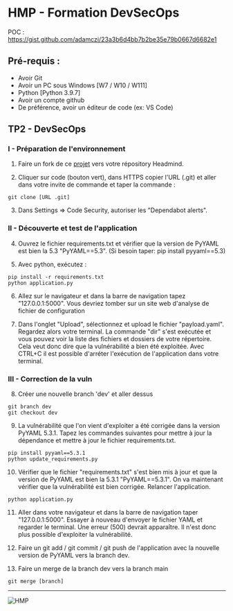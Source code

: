 # HMP - Formation DevSecOps

POC : https://gist.github.com/adamczi/23a3b6d4bb7b2be35e79b0667d6682e1

## Pré-requis :
- Avoir Git
- Avoir un PC sous Windows [W7 / W10 / W111]
- Python [Python 3.9.7]
- Avoir un compte github
- De préférence, avoir un éditeur de code (ex: VS Code)

## TP2 - DevSecOps

### I - Préparation de l'environnement
1) Faire un fork de ce [projet](https://github.com/HMP-DSO/Formation-DSO) vers votre répository Headmind.

2) Cliquer sur code (bouton vert), dans HTTPS copier l'URL (.git) et aller dans votre invite de commande et taper la commande :
```
git clone [URL .git]
```

3) Dans Settings => Code Security, autoriser les "Dependabot alerts". 

### II - Découverte et test de l'application

4) Ouvrez le fichier requirements.txt et vérifier que la version de PyYAML est bien la 5.3 "PyYAML==5.3". (Si besoin taper: pip install pyyaml==5.3)

5) Avec python, exécutez :
```
pip install -r requirements.txt
python application.py
```

6) Allez sur le navigateur et dans la barre de navigation tapez "127.0.0.1:5000". Vous devriez tomber sur un site web d'analyse de fichier de configuration 

7) Dans l'onglet "Upload", sélectionnez et upload le fichier "payload.yaml". Regardez alors votre terminal. La commande "dir" s'est exécutée et vous pouvez voir la liste des fichiers et dossiers de votre répertoire. Cela veut donc dire que la vulnérabilité a bien été exploitée.
Avec CTRL+C il est possible d'arréter l'exécution de l'application dans votre terminal. 

### III - Correction de la vuln

8) Créer une nouvelle branch 'dev' et aller dessus
```
git branch dev
git checkout dev
```

9) La vulnérabilité que l'on vient d'exploiter a été corrigée dans la version PyYAML 5.3.1.
Tapez les commandes suivantes pour mettre à jour la dépendance et mettre à jour le fichier requirements.txt. 
```
pip install pyyaml==5.3.1
python update_requirements.py
```

10) Vérifier que le fichier "requirements.txt" s'est bien mis à jour et que la version de PyYAML est bien la 5.3.1 "PyYAML==5.3.1". On va maintenant vérifier que la vulnérabilité est bien corrigée. Relancer l'application.
```
python application.py
```

11) Aller dans votre navigateur et dans la barre de navigation taper "127.0.0.1:5000". Essayer à nouveau d'envoyer le fichier YAML et regarder le terminal. Une erreur (500) devrait apparaître. Il n'est donc plus possible d'exploiter la vulnérabilité.

12) Faire un git add / git commit / git push de l'application avec la nouvelle version de PyYAML vers la branch dev.

13) Faire un merge de la branch dev vers la branch main
```
git merge [branch]
```

____________________________________________________________________________________________________________
   ![HMP](https://github.com/user-attachments/assets/e7576c9a-c7bd-4150-aba2-9adee745a976)